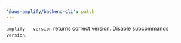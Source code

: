 ```yaml
---
'@aws-amplify/backend-cli': patch
---
```


`amplify --version` returns correct version.
Disable subcommands `--version`.
